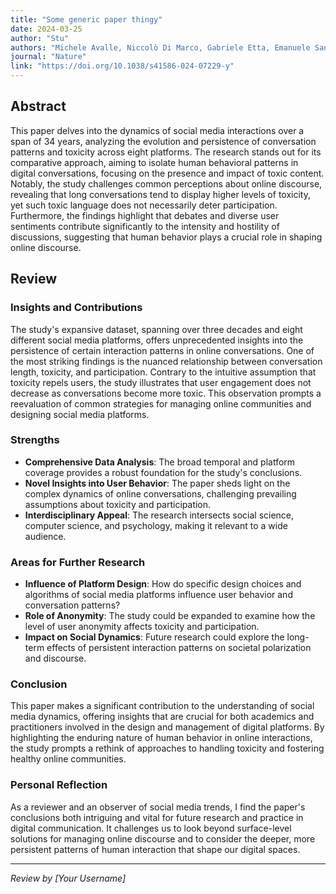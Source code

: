 ```yaml
---
title: "Some generic paper thingy"
date: 2024-03-25
author: "Stu"
authors: "Michele Avalle, Niccolò Di Marco, Gabriele Etta, Emanuele Sangiorgio, Shayan Alipour, Anita Bonetti, Lorenzo Alvisi, Antonio Scala, Andrea Baronchelli, Matteo Cinelli, Walter Quattrociocchi"
journal: "Nature"
link: "https://doi.org/10.1038/s41586-024-07229-y"
---
```


## Abstract

This paper delves into the dynamics of social media interactions over a span of 34 years, analyzing the evolution and persistence of conversation patterns and toxicity across eight platforms. The research stands out for its comparative approach, aiming to isolate human behavioral patterns in digital conversations, focusing on the presence and impact of toxic content. Notably, the study challenges common perceptions about online discourse, revealing that long conversations tend to display higher levels of toxicity, yet such toxic language does not necessarily deter participation. Furthermore, the findings highlight that debates and diverse user sentiments contribute significantly to the intensity and hostility of discussions, suggesting that human behavior plays a crucial role in shaping online discourse.

## Review

### Insights and Contributions

The study's expansive dataset, spanning over three decades and eight different social media platforms, offers unprecedented insights into the persistence of certain interaction patterns in online conversations. One of the most striking findings is the nuanced relationship between conversation length, toxicity, and participation. Contrary to the intuitive assumption that toxicity repels users, the study illustrates that user engagement does not decrease as conversations become more toxic. This observation prompts a reevaluation of common strategies for managing online communities and designing social media platforms.

### Strengths

- **Comprehensive Data Analysis**: The broad temporal and platform coverage provides a robust foundation for the study's conclusions.
- **Novel Insights into User Behavior**: The paper sheds light on the complex dynamics of online conversations, challenging prevailing assumptions about toxicity and participation.
- **Interdisciplinary Appeal**: The research intersects social science, computer science, and psychology, making it relevant to a wide audience.

### Areas for Further Research

- **Influence of Platform Design**: How do specific design choices and algorithms of social media platforms influence user behavior and conversation patterns?
- **Role of Anonymity**: The study could be expanded to examine how the level of user anonymity affects toxicity and participation.
- **Impact on Social Dynamics**: Future research could explore the long-term effects of persistent interaction patterns on societal polarization and discourse.

### Conclusion

This paper makes a significant contribution to the understanding of social media dynamics, offering insights that are crucial for both academics and practitioners involved in the design and management of digital platforms. By highlighting the enduring nature of human behavior in online interactions, the study prompts a rethink of approaches to handling toxicity and fostering healthy online communities.

### Personal Reflection

As a reviewer and an observer of social media trends, I find the paper's conclusions both intriguing and vital for future research and practice in digital communication. It challenges us to look beyond surface-level solutions for managing online discourse and to consider the deeper, more persistent patterns of human interaction that shape our digital spaces.

---

*Review by [Your Username]*


